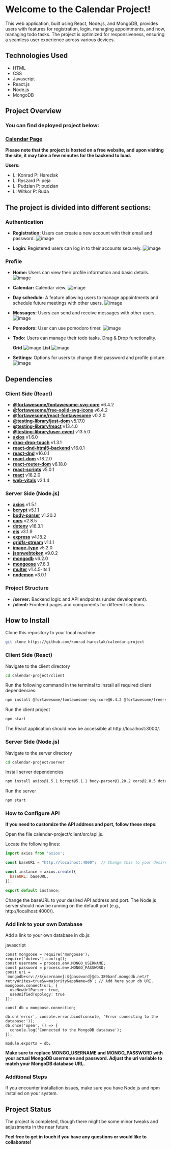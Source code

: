 # Welcome to the Calendar Project!

This web application, built using React, Node.js, and MongoDB, provides users with features for registration, login, managing appointments, and now, managing todo tasks. The project is optimized for responsiveness, ensuring a seamless user experience across various devices.

## Technologies Used

- HTML
- CSS
- Javascript
- React.js
- Node.js
- MongoDB

## Project Overview

### You can find deployed project below:

### [Calendar Page](https://calendar-frontend-brl8.onrender.com/calendar)
**Please note that the project is hosted on a free website, and upon visiting the site, it may take a few minutes for the backend to load.**

**Users:**
- L: Konrad P: Harezlak
- L: Ryszard P: peja
- L: Pudzian P: pudzian
- L: Witkor P: Ruda
  


## The project is divided into different sections:

### Authentication

- **Registration:** Users can create a new account with their email and password.
![image](https://github.com/konrad-harezlak/calendar-project/assets/146349083/a79776ca-8951-4c2e-8f47-cfa6164bcea7)

- **Login:** Registered users can log in to their accounts securely.
![image](https://github.com/konrad-harezlak/calendar-project/assets/146349083/3442b065-c0b2-4bf1-8ae8-f59f377fa819)



### Profile
  
- **Home:** Users can view their profile information and basic details.
![image](https://github.com/konrad-harezlak/calendar-project/assets/146349083/8fa0c2bb-2a1a-4d86-b65f-6dd55923bd03)

- **Calendar:** Calendar view.
![image](https://github.com/konrad-harezlak/calendar-project/assets/146349083/46eb7a97-71fd-431f-8203-bcb90c6e952b)

- **Day schedule:** A feature allowing users to manage appointments and schedule future meetings with other users.
![image](https://github.com/konrad-harezlak/calendar-project/assets/146349083/ad7f687a-96d5-4b9f-a448-28a1be07061c)

- **Messages:** Users can send and receive messages with other users.
![image](https://github.com/konrad-harezlak/calendar-project/assets/146349083/efa3d382-e6fd-440a-8051-0475076c0042)

- **Pomodoro:** User can use pomodoro timer.
![image](https://github.com/konrad-harezlak/calendar-project/assets/146349083/09de1ffc-8442-4b8e-a43a-5657f3822242)

- **Todo:** Users can manage their todo tasks. Drag & Drop functionality.
  
  **Grid**
![image](https://github.com/konrad-harezlak/calendar-project/assets/146349083/b7412216-9b38-44b0-8f7e-5ae5c12fc6f2)
  **List**
![image](https://github.com/konrad-harezlak/calendar-project/assets/146349083/f3d23fd4-0f73-46bd-b215-2d25483be110)

- **Settings:** Options for users to change their password and profile picture.
![image](https://github.com/konrad-harezlak/calendar-project/assets/146349083/94ae784b-b40f-4ca3-9067-827c82c04115)



## Dependencies

### Client Side (React)

- **[@fortawesome/fontawesome-svg-core](https://www.npmjs.com/package/@fortawesome/fontawesome-svg-core)** v6.4.2
- **[@fortawesome/free-solid-svg-icons](https://www.npmjs.com/package/@fortawesome/free-solid-svg-icons)** v6.4.2
- **[@fortawesome/react-fontawesome](https://www.npmjs.com/package/@fortawesome/react-fontawesome)** v0.2.0
- **[@testing-library/jest-dom](https://www.npmjs.com/package/@testing-library/jest-dom)** v5.17.0
- **[@testing-library/react](https://www.npmjs.com/package/@testing-library/react)** v13.4.0
- **[@testing-library/user-event](https://www.npmjs.com/package/@testing-library/user-event)** v13.5.0
- **[axios](https://www.npmjs.com/package/axios)** v1.6.0
- **[drag-drop-touch](https://www.npmjs.com/package/drag-drop-touch)** v1.3.1
- **[react-dnd-html5-backend](https://www.npmjs.com/package/react-dnd-html5-backend)** v16.0.1
- **[react-dnd](https://www.npmjs.com/package/react-dnd)** v16.0.1
- **[react-dom](https://www.npmjs.com/package/react-dom)** v18.2.0
- **[react-router-dom](https://www.npmjs.com/package/react-router-dom)** v6.18.0
- **[react-scripts](https://www.npmjs.com/package/react-scripts)** v5.0.1
- **[react](https://www.npmjs.com/package/react)** v18.2.0
- **[web-vitals](https://www.npmjs.com/package/web-vitals)** v2.1.4

### Server Side (Node.js)

- **[axios](https://www.npmjs.com/package/axios)** v1.5.1
- **[bcrypt](https://www.npmjs.com/package/bcrypt)** v5.1.1
- **[body-parser](https://www.npmjs.com/package/body-parser)** v1.20.2
- **[cors](https://www.npmjs.com/package/cors)** v2.8.5
- **[dotenv](https://www.npmjs.com/package/dotenv)** v16.3.1
- **[ejs](https://www.npmjs.com/package/ejs)** v3.1.9
- **[express](https://www.npmjs.com/package/express)** v4.18.2
- **[gridfs-stream](https://www.npmjs.com/package/gridfs-stream)** v1.1.1
- **[image-type](https://www.npmjs.com/package/image-type)** v5.2.0
- **[jsonwebtoken](https://www.npmjs.com/package/jsonwebtoken)** v9.0.2
- **[mongodb](https://www.npmjs.com/package/mongodb)** v6.2.0
- **[mongoose](https://www.npmjs.com/package/mongoose)** v7.6.3
- **[multer](https://www.npmjs.com/package/multer)** v1.4.5-lts.1
- **[nodemon](https://www.npmjs.com/package/nodemon)** v3.0.1

### Project Structure

- **/server:** Backend logic and API endpoints (under development).
- **/client:** Frontend pages and components for different sections.

## How to Install

Clone this repository to your local machine:

```bash
git clone https://github.com/konrad-harezlak/calendar-project
```

### Client Side (React)

Navigate to the client directory

```bash
cd calendar-project/client
```

Run the following command in the terminal to install all required client dependencies:

```bash
npm install @fortawesome/fontawesome-svg-core@6.4.2 @fortawesome/free-solid-svg-icons@6.4.2 @fortawesome/react-fontawesome@0.2.0 @testing-library/jest-dom@5.17.0 @testing-library/react@13.4.0 @testing-library/user-event@13.5.0 axios@1.6.0 drag-drop-touch@1.3.1 react-dnd-html5-backend@16.0.1 react-dnd@16.0.1 react-dom@18.2.0 react-router-dom@6.18.0 react-scripts@5.0.1 react@18.2.0 web-vitals@2.1.4
```
Run the client project

```bash
npm start
```

The React application should now be accessible at http://localhost:3000/.

### Server Side (Node.js)
Navigate to the server directory

```bash
cd calendar-project/server
```

Install server dependencies

```bash
npm install axios@1.5.1 bcrypt@5.1.1 body-parser@1.20.2 cors@2.8.5 dotenv@16.3.1 ejs@3.1.9 express@4.18.2 gridfs-stream@1.1.1 image-type@5.2.0 jsonwebtoken@9.0.2 mongodb@6.2.0 mongoose@7.6.3 multer@1.4.5-lts.1 nodemon@3.0.1
```

Run the server
```bash
npm start
```


### How to Configure API
**If you need to customize the API address and port, follow these steps:**

Open the file calendar-project/client/src/api.js.

Locate the following lines:

```javascript
import axios from 'axios';

const baseURL = "http://localhost:4000";  // Change this to your desired API address and port

const instance = axios.create({
  baseURL: baseURL,
});

export default instance;
```

Change the baseURL to your desired API address and port.
The Node.js server should now be running on the default port (e.g., http://localhost:4000/).

### Add link to your own Database

Add a link to your own database in db.js:

javascript
```
const mongoose = require('mongoose');
require('dotenv').config();
const username = process.env.MONGO_USERNAME;
const password = process.env.MONGO_PASSWORD;
const uri = `mongodb+srv://${username}:${password}@db.380bxnf.mongodb.net/?retryWrites=true&w=majority&appName=db`; // Add here your db URI.
mongoose.connect(uri, {
  useNewUrlParser: true,
  useUnifiedTopology: true
});

const db = mongoose.connection;

db.on('error', console.error.bind(console, 'Error connecting to the database:'));
db.once('open', () => {
  console.log('Connected to the MongoDB database');
});

module.exports = db;
```
**Make sure to replace MONGO_USERNAME and MONGO_PASSWORD with your actual MongoDB username and password. Adjust the uri variable to match your MongoDB database URL.**




### Additional Steps
If you encounter installation issues, make sure you have Node.js and npm installed on your system.

## Project Status
The project is completed, though there might be some minor tweaks and adjustments in the near future.


**Feel free to get in touch if you have any questions or would like to collaborate!**
